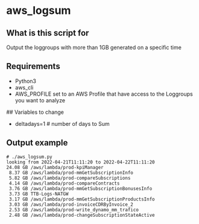 # aws_logsum

## What is this script for 
Output the loggroups with more than 1GB generated on a specific time

## Requirements

* Python3
* aws_cli
* AWS_PROFILE set to an AWS Profile that have access to the Loggroups you want to analyze 

## Variables to change

* deltadays=1 # number of days to Sum

## Output example

    # ./aws_logsum.py
    looking from 2022-04-21T11:11:20 to 2022-04-22T11:11:20
    24.08 GB /aws/lambda/prod-kpiManager
     8.37 GB /aws/lambda/prod-mmGetSubscriptionInfo
     5.82 GB /aws/lambda/prod-compareSubscriptions
     4.14 GB /aws/lambda/prod-compareContracts
     3.76 GB /aws/lambda/prod-mmGetSubscriptionBonusesInfo
     3.73 GB TTB-Logs-NATGW
     3.17 GB /aws/lambda/prod-mmGetSubscriptionProductsInfo
     3.03 GB /aws/lambda/prod-invoiceCDRByInvoice_2
     2.53 GB /aws/lambda/prod-write_dynamo_mm_trafico
     2.48 GB /aws/lambda/prod-changeSubscriptionStateActive 

